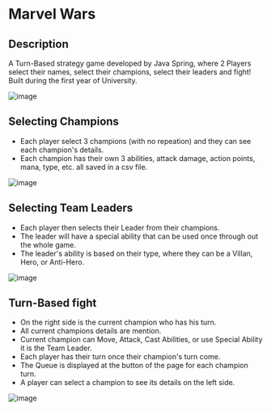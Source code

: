 # Marvel Wars
## Description
A Turn-Based strategy game developed by Java Spring, where 2 Players select their names, select their champions, select their leaders and fight!
Built during the first year of University.

![image](https://github.com/user-attachments/assets/3f92a089-aae1-4a6d-9a8f-5353acdc54bc)

## Selecting Champions
- Each player select 3 champions (with no repeation) and they can see each champion's details.
- Each champion has their own 3 abilities, attack damage, action points, mana, type, etc. all saved in a csv file.
  
![image](https://github.com/user-attachments/assets/a7f93013-9642-41c7-955b-095a9121b004)

## Selecting Team Leaders
- Each player then selects their Leader from their champions.
- The leader will have a special ability that can be used once through out the whole game.
- The leader's ability is based on their type, where they can be a Villan, Hero, or Anti-Hero.
  
![image](https://github.com/user-attachments/assets/85c2b8af-8c57-4ae3-99be-281d7aa9fcd4)

## Turn-Based fight
- On the right side is the current champion who has his turn.
- All current champions details are mention.
- Current champion can Move, Attack, Cast Abilities, or use Special Ability it is the Team Leader.
- Each player has their turn once their champion's turn come.
- The Queue is displayed at the button of the page for each champion turn.
- A player can select a champion to see its details on the left side.
  
![image](https://github.com/user-attachments/assets/c5649632-2141-49f2-b338-f6a8e7c1ba1f)
